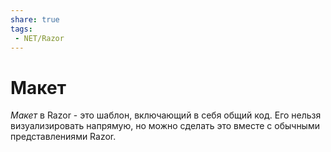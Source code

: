 ```yaml
---
share: true
tags:
 - NET/Razor
---
```

# Макет
*Макет* в Razor - это шаблон, включающий в себя общий код. Его нельзя визуализировать напрямую, но можно сделать это вместе с обычными представлениями Razor.